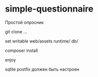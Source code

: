 # simple-questionnaire
Простой опросник

git clone ...

set writable 
web/assets
runtime/
db/

composer install 

enjoy

sqlite
postfix должен быть настроен
